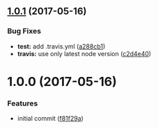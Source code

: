 <a name="1.0.1"></a>
## [1.0.1](https://github.com/poppinss/anchorify/compare/v1.0.0...v1.0.1) (2017-05-16)


### Bug Fixes

* **test:** add .travis.yml ([a288cb1](https://github.com/poppinss/anchorify/commit/a288cb1))
* **travis:** use only latest node version ([c2d4e40](https://github.com/poppinss/anchorify/commit/c2d4e40))



<a name="1.0.0"></a>
# 1.0.0 (2017-05-16)


### Features

* initial commit ([f81f29a](https://github.com/poppinss/anchorify/commit/f81f29a))
